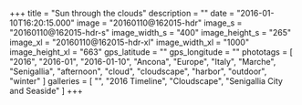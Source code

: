 +++
title = "Sun through the clouds"
description = ""
date = "2016-01-10T16:20:15.000"
image = "20160110@162015-hdr"
image_s = "20160110@162015-hdr-s"
image_width_s = "400"
image_height_s = "265"
image_xl = "20160110@162015-hdr-xl"
image_width_xl = "1000"
image_height_xl = "663"
gps_latitude = ""
gps_longitude = ""
phototags = [ "2016", "2016-01", "2016-01-10", "Ancona", "Europe", "Italy", "Marche", "Senigallia", "afternoon", "cloud", "cloudscape", "harbor", "outdoor", "winter" ]
galleries = [ "", "2016 Timeline", "Cloudscape", "Senigallia City and Seaside" ]
+++
